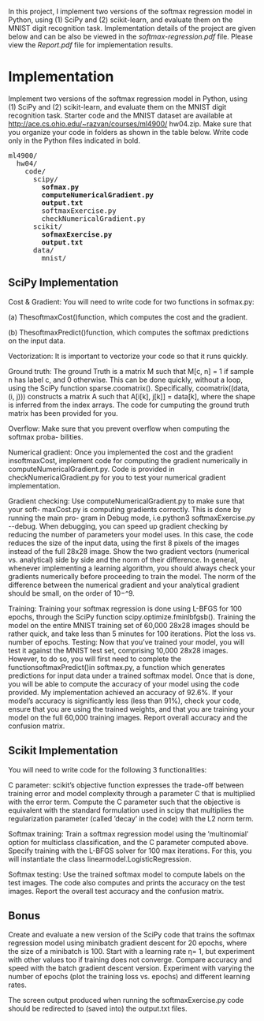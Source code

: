 In this project, I implement two versions of the softmax regression model in Python, using (1) SciPy and (2)
scikit-learn, and evaluate them on the MNIST digit recognition task. Implementation details of the project are given below and can be also be viewed in the *softmax-regression.pdf* file. Please view the *Report.pdf* file for implementation results.

# Implementation
Implement two versions of the softmax regression model in Python, using (1) SciPy and (2)
scikit-learn, and evaluate them on the MNIST digit recognition task. Starter code and
the MNIST dataset are available at http://ace.cs.ohio.edu/~razvan/courses/ml4900/
hw04.zip. Make sure that you organize your code in folders as shown in the table below.
Write code only in the Python files indicated in bold.
<pre>
ml4900/
  hw04/
    code/
      scipy/
        <b>sofmax.py
        computeNumericalGradient.py
        output.txt</b>
        softmaxExercise.py
        checkNumericalGradient.py
      scikit/
        <b>sofmaxExercise.py
        output.txt</b>
      data/
        mnist/
</pre>      
## SciPy Implementation

Cost & Gradient: You will need to write code for two functions in sofmax.py:

(a) ThesoftmaxCost()function, which computes the cost and the gradient.

(b) ThesoftmaxPredict()function, which computes the softmax predictions on the
input data.

Vectorization: It is important to vectorize your code so that it runs quickly.

Ground truth: The ground Truth is a matrix M such that M[c, n] = 1 if sample n
has label c, and 0 otherwise. This can be done quickly, without a loop, using the SciPy
function sparse.coomatrix(). Specifically, coomatrix((data, (i, j))) constructs a
matrix A such that A[i[k], j[k]] = data[k], where the shape is inferred from the index
arrays. The code for cumputing the ground truth matrix has been provided for you.

Overflow: Make sure that you prevent overflow when computing the softmax proba-
bilities.

Numerical gradient: Once you implemented the cost and the gradient insoftmaxCost,
implement code for computing the gradient numerically in computeNumericalGradient.py. 
Code is provided in checkNumericalGradient.py for you to test your numerical gradient implementation.

Gradient checking: Use computeNumericalGradient.py to make sure that your soft-
maxCost.py is computing gradients correctly. This is done by running the main pro-
gram in Debug mode, i.e.python3 softmaxExercise.py --debug. When debugging,
you can speed up gradient checking by reducing the number of parameters your model
uses. In this case, the code reduces the size of the input data, using the first 8 pixels of
the images instead of the full 28x28 image. Show the two gradient vectors (numerical
vs. analytical) side by side and the norm of their difference.
In general, whenever implementing a learning algorithm, you should always check your
gradients numerically before proceeding to train the model. The norm of the difference
between the numerical gradient and your analytical gradient should be small, on the
order of 10−^9.

Training: Training your softmax regression is done using L-BFGS for 100 epochs,
through the SciPy function scipy.optimize.fminlbfgsb(). Training the model on the
entire MNIST training set of 60,000 28x28 images should be rather quick, and take
less than 5 minutes for 100 iterations. Plot the loss vs. number of epochs.
Testing: Now that you’ve trained your model, you will test it against the MNIST test
set, comprising 10,000 28x28 images. However, to do so, you will first need to complete
the functionsoftmaxPredict()in softmax.py, a function which generates predictions
for input data under a trained softmax model. Once that is done, you will be able
to compute the accuracy of your model using the code provided. My implementation
achieved an accuracy of 92.6%. If your model’s accuracy is significantly less (less than
91%), check your code, ensure that you are using the trained weights, and that you are
training your model on the full 60,000 training images. Report overall accuracy and
the confusion matrix.

## Scikit Implementation

You will need to write code for the following 3 functionalities:

C parameter: scikit’s objective function expresses the trade-off between training error and model complexity through a parameter C 
that is multiplied with the error term. Compute the C parameter such that the objective is
equivalent with the standard formulation used in scipy that multiplies the regularization parameter (called ’decay’ in the code) 
with the L2 norm term.

Softmax training: Train a softmax regression model using the ’multinomial’ option
for multiclass classification, and the C parameter computed above. Specify training
with the L-BFGS solver for 100 max iterations. For this, you will instantiate the class
linearmodel.LogisticRegression.

Softmax testing: Use the trained softmax model to compute labels on the test images.
The code also computes and prints the accuracy on the test images. Report the overall test
accuracy and the confusion matrix.

## Bonus
Create and evaluate a new version of the SciPy code that trains the softmax regression
model using minibatch gradient descent for 20 epochs, where the size of a minibatch is 100.
Start with a learning rate η= 1, but experiment with other values too if training does not
converge. Compare accuracy and speed with the batch gradient descent version. Experiment
with varying the number of epochs (plot the training loss vs. epochs) and different learning
rates.

The screen output produced when running the softmaxExercise.py code should be redirected to 
(saved into) the output.txt files.

